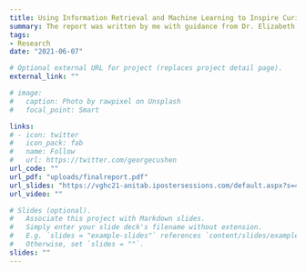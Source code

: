 ```yaml
---
title: Using Information Retrieval and Machine Learning to Inspire Curiosity Driven Learning For Children
summary: The report was written by me with guidance from Dr. Elizabeth Murnane, who mentored this project, where I worked on part of an app that can play "I Spy" games with children. I also got the chance to share my work at the 2021 Virtual Grace Hopper Conference.
tags:
- Research
date: "2021-06-07"

# Optional external URL for project (replaces project detail page).
external_link: ""

# image:
#   caption: Photo by rawpixel on Unsplash
#   focal_point: Smart

links:
# - icon: twitter
#   icon_pack: fab
#   name: Follow
#   url: https://twitter.com/georgecushen
url_code: ""
url_pdf: "uploads/finalreport.pdf"
url_slides: "https://vghc21-anitab.ipostersessions.com/default.aspx?s=40-08-B6-AA-A5-90-64-D9-19-41-97-A1-1E-B4-CA-5C"
url_video: ""

# Slides (optional).
#   Associate this project with Markdown slides.
#   Simply enter your slide deck's filename without extension.
#   E.g. `slides = "example-slides"` references `content/slides/example-slides.md`.
#   Otherwise, set `slides = ""`.
slides: ""
---
```

